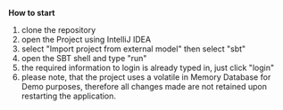 **How to start**

1. clone the repository
2. open the Project using IntelliJ IDEA
3. select "Import project from external model" then select "sbt"
4. open the SBT shell and type "run"
5. the required information to login is already typed in, just click "login"
6. please note, that the project uses a volatile in Memory Database for Demo purposes, therefore all changes made are not retained upon restarting the application.